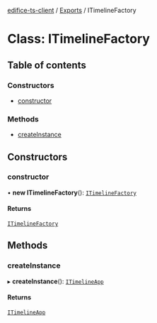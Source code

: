 [edifice-ts-client](../README.md) / [Exports](../modules.md) / ITimelineFactory

# Class: ITimelineFactory

## Table of contents

### Constructors

- [constructor](ITimelineFactory.md#constructor)

### Methods

- [createInstance](ITimelineFactory.md#createinstance)

## Constructors

### constructor

• **new ITimelineFactory**(): [`ITimelineFactory`](ITimelineFactory.md)

#### Returns

[`ITimelineFactory`](ITimelineFactory.md)

## Methods

### createInstance

▸ **createInstance**(): [`ITimelineApp`](../interfaces/ITimelineApp.md)

#### Returns

[`ITimelineApp`](../interfaces/ITimelineApp.md)
